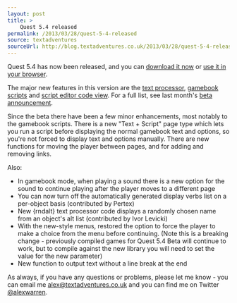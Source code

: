 ```yaml
---
layout: post
title: >
    Quest 5.4 released
permalink: /2013/03/28/quest-5-4-released
source: textadventures
sourceUrl: http://blog.textadventures.co.uk/2013/03/28/quest-5-4-released/
---
```

Quest 5.4 has now been released, and you can <a href="http://www.textadventures.co.uk/quest/download/">download it now</a> or <a href="http://www.textadventures.co.uk/create/">use it in your browser</a>.

The major new features in this version are the <a href="/2013/02/27/quest-5-4-text-processor-easier-adaptive-text-and-links/">text processor</a>, <a href="/2013/02/27/bringing-more-power-to-gamebook-mode-in-quest-5-4/">gamebook scripts</a> and <a href="/2013/02/25/quest-5-4-script-editor-showing-you-teh-codez/">script editor code view</a>. For a full list, see last month's <a href="/2013/02/28/quest-5-4-beta-is-out-now/">beta announcement</a>.

Since the beta there have been a few minor enhancements, most notably to the gamebook scripts. There is a new "Text + Script" page type which lets you run a script before displaying the normal gamebook text and options, so you're not forced to display text and options manually. There are new functions for moving the player between pages, and for adding and removing links.

Also:
<ul>
	<li>In gamebook mode, when playing a sound there is a new option for the sound to continue playing after the player moves to a different page</li>
	<li><span style="line-height:14px;">You can now turn off the automatically generated display verbs list on a per-object basis (contributed by Pertex)</span></li>
	<li>New {rndalt} text processor code displays a randomly chosen name from an object's alt list (contributed by Ivor Levicki)</li>
	<li>With the new-style menus, restored the option to force the player to make a choice from the menu before continuing. (Note this is a breaking change - previously compiled games for Quest 5.4 Beta will continue to work, but to compile against the new library you will need to set the value for the new parameter)</li>
	<li>New function to output text without a line break at the end</li>
</ul>
As always, if you have any questions or problems, please let me know - you can email me <a href="mailto:alex@textadventures.co.uk">alex@textadventures.co.uk</a> and you can find me on Twitter <a href="http://twitter.com/alexwarren">@alexwarren</a>.